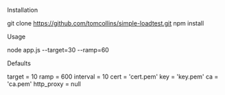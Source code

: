 Installation

git clone https://github.com/tomcollins/simple-loadtest.git
npm install

Usage

node app.js --target=30 --ramp=60

Defaults

target = 10
ramp = 600
interval = 10
cert = 'cert.pem'
key = 'key.pem'
ca = 'ca.pem'
http_proxy = null
